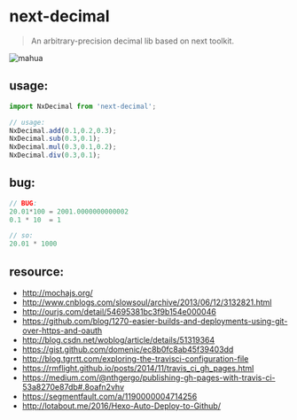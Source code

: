 # next-decimal
> An arbitrary-precision decimal lib based on next toolkit.

![mahua](https://api.travis-ci.org/afeiship/next-decimal.svg?branch=master)

## usage:
```javascript
import NxDecimal from 'next-decimal';

// usage:
NxDecimal.add(0.1,0.2,0.3);
NxDecimal.sub(0.3,0.1);
NxDecimal.mul(0.3,0.1,0.2);
NxDecimal.div(0.3,0.1);
```

## bug:
```js
// BUG:
20.01*100 = 2001.0000000000002
0.1 * 10  = 1

// so:
20.01 * 1000 
```

## resource:
+ http://mochajs.org/
+ http://www.cnblogs.com/slowsoul/archive/2013/06/12/3132821.html
+ http://ourjs.com/detail/54695381bc3f9b154e000046
+ https://github.com/blog/1270-easier-builds-and-deployments-using-git-over-https-and-oauth
+ http://blog.csdn.net/woblog/article/details/51319364
+ https://gist.github.com/domenic/ec8b0fc8ab45f39403dd
+ http://blog.tgrrtt.com/exploring-the-travisci-configuration-file
+ https://rmflight.github.io/posts/2014/11/travis_ci_gh_pages.html
+ https://medium.com/@nthgergo/publishing-gh-pages-with-travis-ci-53a8270e87db#.8oafn2vhv
+ https://segmentfault.com/a/1190000004714256
+ http://lotabout.me/2016/Hexo-Auto-Deploy-to-Github/
